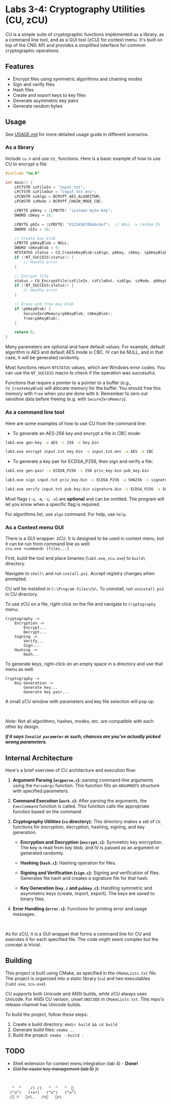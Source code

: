 # Labs 3-4: Cryptography Utilities (CU, zCU)

CU is a simple suite of cryptographic functions implemented as a library, as a command line tool, and as a GUI tool (zCU) for context menu. 
It's built on top of the CNG API and provides a simplified interface for common cryptographic operations.

## Features

- Encrypt files using symmetric algorithms and chaining modes
- Sign and verify files
- Hash files
- Create and export keys to key files
- Generate asymmetric key pairs
- Generate random bytes

## Usage

See [USAGE.md](USAGE.md) for more detailed usage guide in different scenarios.

### As a library

Include `cu.h` and use `CU_` functions. Here is a basic example of how to use CU to encrypt a file:

```c
#include "cu.h"

int main() {
    LPCTSTR szFileIn = "input.txt";
    LPCTSTR szFileOut = "input.txt.enc";
    LPCWSTR szAlgo = BCRYPT_AES_ALGORITHM;
    LPCWSTR szMode = BCRYPT_CHAIN_MODE_CBC;

    LPBYTE pbKey = (LPBYTE) "sixteen-byte-key";
    DWORD cbKey = 16;

    LPBYTE pbIv = (LPBYTE) "0123456789abcdef";  // NULL -> random IV
    DWORD cbIv = 16;

    // Create key blob
    LPBYTE pbKeyBlob = NULL;
    DWORD cbKeyBlob = 0;
    NTSTATUS status = CU_CreateKeyBlob(szAlgo, pbKey, cbKey, &pbKeyBlob, &cbKeyBlob);
    if (!NT_SUCCESS(status)) {
        // Handle error
    }

    // Encrypt file
    status = CU_EncryptFile(szFileIn, szFileOut, szAlgo, szMode, pbKeyBlob, cbKeyBlob, pbIv, cbIv);
    if (!NT_SUCCESS(status)) {
        // Handle error
    }

    // Erase and free key blob
    if (pbKeyBlob) {
        SecureZeroMemory(pbKeyBlob, cbKeyBlob);
        free(pbKeyBlob);
    }

    return 0;
}
```

Many parameters are optional and have default values. For example, default algorithm is AES and default AES mode is CBC. IV can be NULL, and in that case, it will be generated randomly.

Most functions return `NTSTATUS` values, which are Windows error codes. You can use the `NT_SUCCESS` macro to check if the operation was successful.

Functions that require a pointer to a pointer to a buffer (e.g., `CU_CreateKeyBlob`) will allocate memory for the buffer. You should free this memory with `free` when you are done with it. Remember to zero out sensitive data before freeing (e.g. with `SecureZeroMemory`).

### As a command line tool

Here are some examples of how to use CU from the command line:

- To generate an AES-256 key and encrypt a file in CBC mode:

```bash
lab3.exe gen-key -a AES -c 256 -o key.bin
```

```bash
lab3.exe encrypt input.txt key.bin -o input.txt.enc -a AES -m CBC
```

- To generate a key pair for ECDSA_P256, then sign and verify a file:

```bash
lab3.exe gen-pair -s ECDSA_P256 -c 256 priv_key.bin pub_key.bin
```

```bash
lab3.exe sign input.txt priv_key.bin -s ECDSA_P256 -a SHA256 -o signature.bin
```

```bash
lab3.exe verify input.txt pub_key.bin signature.bin -s ECDSA_P256 -a SHA256
```

Most flags (`-a`, `-m`, `-s`, `-o`) are **optional** and can be omitted. The program will let you know when a specific flag is required.

For algorithms list, use `algo` command. For help, use `help`.

### As a Context menu GUI

There is a GUI wrapper: zCU. It is designed to be used in context menu, but it can be run from command line as well: \
`zcu.exe <command> [files...]`

First, build the tool and place binaries (`lab3.exe`, `zcu.exe`) to `build\` directory. 

Navigate to `shell\` and run `install.ps1`. Accept registry changes when prompted.

CU will be installed in `C:\Program Files\CU\`. To uninstall, run `uninstall.ps1` in CU directory.

To use zCU on a file, right-click on the file and navigate to `Cryptography` menu:
```
Cryptography ->
    Encryption ->
        Encrypt...
        Decrypt...
    Signing ->
        Verify...
        Sign...
    Hashing ->
        Hash...
```

To generate keys, right-click on an empty space in a directory and use that menu as well:
```
Cryptography ->
    Key Generation ->
        Generate key...
        Generate key pair...
```

A small zCU window with parameters and key file selection will pop up.

<br>

_Note:_ Not all algorithms, hashes, modes, etc. are compatible with each other by design.

_**If it says `Invalid parameter` or such, chances are you've actually picked wrong parameters.**_

## Internal Architecture

Here's a brief overview of CU architecture and execution flow:

1. **Argument Parsing (`argparse.c`):** parsing command-line arguments using the `ParseArgs` function. This function fills an `ARGUMENTS` structure with specified parameters.

2. **Command Execution (`work.c`):** After parsing the arguments, the `ExecCommand` function is called. This function calls the appropriate function based on the command.

3. **Cryptography Utilities (`cu` directory):** This directory makes a set of `CU_` functions for encryption, decryption, hashing, signing, and key generation.

    - **Encryption and Decryption (`encrypt.c`):** Symmetric key encryption. The key is read from key blob, and IV is passed as an argument or generated randomly.

    - **Hashing (`hash.c`):** Hashing operation for files.

    - **Signing and Verification (`sign.c`):** Signing and verification of files. Generates file hash and creates a signature file for that hash.

    - **Key Generation (`key.c` and `pubkey.c`):** Handling symmetric and asymmetric keys (create, import, export). The keys are saved to binary files.

4. **Error Handling (`error.c`):** Functions for printing error and usage messages.

<br>

As for zCU, it is a GUI wrapper that forms a command line for CU and executes it for each specified file. The code might seem complex but the concept is trivial. 

## Building

This project is built using CMake, as specified in the `CMakeLists.txt` file. The project is organized into a static library (`cu`) and two executables (`lab3.exe`, `zcu.exe`).

CU supports both Unicode and ANSI builds, while zCU always uses Unicode. For ANSI CU version, unset `UNICODE` in `CMakeLists.txt`. This repo's release channel has Unicode builds.

To build the project, follow these steps:

1. Create a build directory: `mkdir build && cd build`
2. Generate build files: `cmake ..`
3. Build the project: `cmake --build .`

## TODO

- Shell extension for context menu integration (lab 4) - **Done!**
- ~~GUI for easier key management (lab 5)~~ jk

<br>

       ^  ^    /) /)   ^  ^   ^  🎀
      (^u^)   (•v•)   (^v^)   (^u^)
      /🍜 Ⳋ   🍱<\.   />🍘   🍡<\
